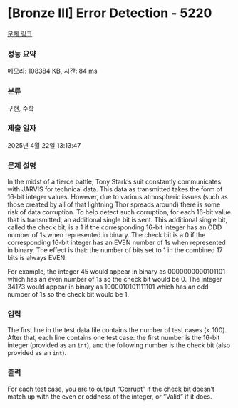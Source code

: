# [Bronze III] Error Detection - 5220 

[문제 링크](https://www.acmicpc.net/problem/5220) 

### 성능 요약

메모리: 108384 KB, 시간: 84 ms

### 분류

구현, 수학

### 제출 일자

2025년 4월 22일 13:13:47

### 문제 설명

<p>In the midst of a fierce battle, Tony Stark’s suit constantly communicates with JARVIS for technical data. This data as transmitted takes the form of 16-bit integer values. However, due to various atmospheric issues (such as those created by all of that lightning Thor spreads around) there is some risk of data corruption. To help detect such corruption, for each 16-bit value that is transmitted, an additional single bit is sent. This additional single bit, called the check bit, is a 1 if the corresponding 16-bit integer has an ODD number of 1s when represented in binary. The check bit is a 0 if the corresponding 16-bit integer has an EVEN number of 1s when represented in binary. The effect is that: the number of bits set to 1 in the combined 17 bits is always EVEN.</p>

<p>For example, the integer 45 would appear in binary as 0000000000101101 which has an even number of 1s so the check bit would be 0. The integer 34173 would appear in binary as 1000010101111101 which has an odd number of 1s so the check bit would be 1.</p>

### 입력 

 <p>The first line in the test data file contains the number of test cases (< 100). After that, each line contains one test case: the first number is the 16-bit integer (provided as an <code>int</code>), and the following number is the check bit (also provided as an <code>int</code>).</p>

### 출력 

 <p>For each test case, you are to output “Corrupt” if the check bit doesn’t match up with the even or oddness of the integer, or “Valid” if it does.</p>

